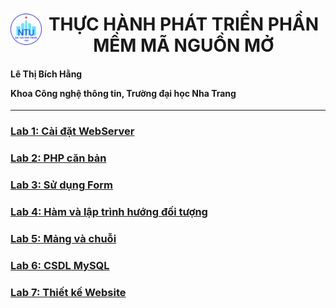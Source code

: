 <h1><img style="float: left" src="NTU_logo.png" width="50" height="50"><center> THỰC HÀNH PHÁT TRIỂN PHẦN MỀM MÃ NGUỒN MỞ</center>
</h1>

<h4>
Lê Thị Bích Hằng

Khoa Công nghệ thông tin, Trường đại học Nha Trang
</h4>

------------------

### [Lab 1: Cài đặt WebServer](https://github.com/ltbhang/PHP/tree/main/Lab1_WebServerInstallation)
### [Lab 2: PHP căn bản](https://github.com/ltbhang/PHP/tree/main/Lab2_BasicPHP)
### [Lab 3: Sử dụng Form]()
### [Lab 4: Hàm và lập trình hướng đối tượng]()
### [Lab 5: Mảng và chuỗi ]()
### [Lab 6: CSDL MySQL]()
### [Lab 7: Thiết kế Website]()
